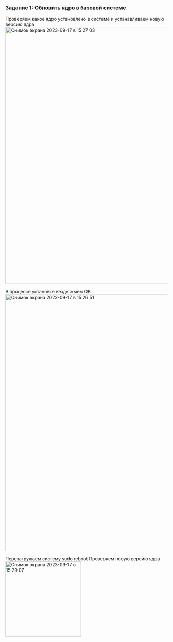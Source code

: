 ### Задание 1: Обновить ядро в базовой системе
Проверяем какое ядро установлено в системе и устанавливаем новую версию ядра
<img width="800" alt="Снимок экрана 2023-09-17 в 15 27 03" src="https://github.com/Egor-Ozhmegoff/AdministratorLinux.Professional/assets/71369321/7d4e165d-dec9-486a-a18b-7dcb66f82a71">

В процессе установке везде жмем OK
<img width="800" alt="Снимок экрана 2023-09-17 в 15 26 51" src="https://github.com/Egor-Ozhmegoff/AdministratorLinux.Professional/assets/71369321/f81ecc7e-d015-4723-b416-b679122a4026">

Перезагружаем систему sudo reboot 
Проверяем новую версию ядра
<img width="235" alt="Снимок экрана 2023-09-17 в 15 29 07" src="https://github.com/Egor-Ozhmegoff/AdministratorLinux.Professional/assets/71369321/6cecd043-28e1-4e47-880b-d5e8c5c94188">
